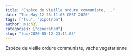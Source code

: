 ```yaml
---
title: "Espèce de vieille ordure communiste,..."
date: "Tue May 12 23:11:05 CEST 2020"
tags: ["fuu", "pipotron"]
author: m1ch3l
categories: ["generated"]
slug: "fuu/2020-05-12-23:11:05"
---
```


Espèce de vieille ordure communiste, vache vegetarienne
